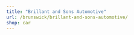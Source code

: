 ```yaml
---
title: "Brillant and Sons Automotive"
url: /brunswick/brillant-and-sons-automotive/
shop: car
---
```

